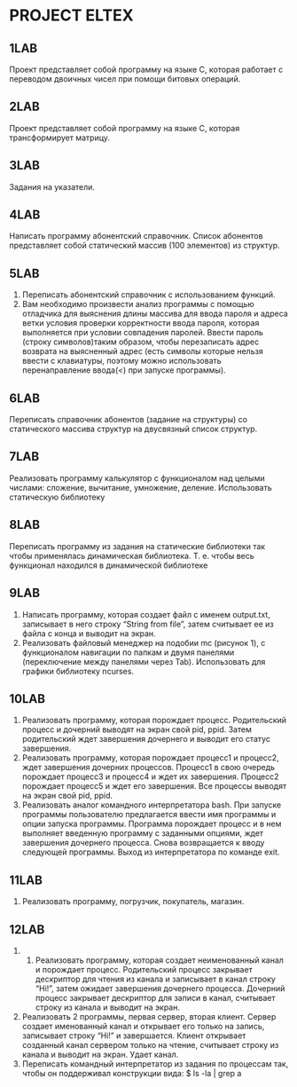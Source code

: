 #  PROJECT ELTEX

## 1LAB
Проект представляет собой программу на языке C, которая работает с переводом двоичных чисел при помощи битовых операций.
## 2LAB
Проект представляет собой программу на языке C, которая трансформирует матрицу.
## 3LAB
Задания на указатели.
## 4LAB
Написать программу абонентский справочник. Список абонентов представляет собой статический массив (100 элементов) из структур.
## 5LAB
1. Переписать абонентский справочник с использованием функций.
2. Вам необходимо произвести анализ программы с помощью отладчика для выяснения длины массива для ввода пароля и адреса ветки условия проверки корректности ввода пароля, которая выполняется при условии совпадения паролей. Ввести пароль (строку символов)таким образом, чтобы перезаписать адрес возврата на выясненный адрес (есть символы которые нельзя ввести с клавиатуры, поэтому можно использовать перенаправление ввода(<) при
запуске программы).
## 6LAB
Переписать справочник абонентов (задание на структуры) со статического массива структур на двусвязный список структур.
## 7LAB
Реализовать программу калькулятор с функционалом над целыми числами: сложение, вычитание, умножение, деление. Использовать статическую библиотеку
## 8LAB
Переписать программу из задания на статические библиотеки так чтобы применялась динамическая библиотека. Т. е. чтобы весь функционал находился в динамической библиотеке
## 9LAB 
1) Написать программу, которая создает файл с именем output.txt, записывает в него строку “String from file”, затем считывает ее из файла с конца и выводит на экран.
2) Реализовать файловый менеджер на подобии mc (рисунок 1), с функционалом навигации по папкам и двумя панелями (переключение между панелями через Tab). Использовать для графики библиотеку
ncurses.
## 10LAB
1) Реализовать программу, которая порождает процесс. Родительский
процесс и дочерний выводят на экран свой pid, ppid. Затем родительский
ждет завершения дочернего и выводит его статус завершения.
2) Реализовать программу, которая порождает процесс1 и процесс2, ждет
завершения дочерних процессов. Процесс1 в свою очередь порождает
процесс3 и процесс4 и ждет их завершения. Процесс2 порождает
процесс5 и ждет его завершения. Все процессы выводят на экран свой
pid, ppid.
3) Реализовать аналог командного интерпретатора bash. При запуске
программы пользователю предлагается ввести имя программы и опции
запуска программы. Программа порождает процесс и в нем выполняет
введенную программу с заданными опциями, ждет завершения
дочернего процесса. Снова возвращается к вводу следующей
программы. Выход из интерпретатора по команде exit.
## 11LAB
1) Реализовать программу, погрузчик, покупатель, магазин.
## 12LAB
1) 1) Реализовать программу, которая создает неименованный канал и
порождает процесс. Родительский процесс закрывает дескриптор для
чтения из канала и записывает в канал строку “Hi!”, затем ожидает
завершения дочернего процесса. Дочерний процесс закрывает
дескриптор для записи в канал, считывает строку из канала и выводит на
экран.
2) Реализовать 2 программы, первая сервер, вторая клиент. Сервер создает
именованный канал и открывает его только на запись, записывает строку
“Hi!” и завершается. Клиент открывает созданный канал сервером
только на чтение, считывает строку из канала и выводит на экран. Удает
канал.
3) Переписать командный интерпретатор из задания по процессам так,
чтобы он поддерживал конструкции вида:
$ ls -la | grep a
